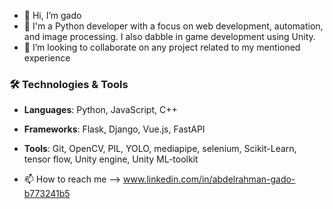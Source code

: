 - 👋 Hi, I’m gado
- 👀 I'm a Python developer with a focus on web development, automation, and image processing. I also dabble in game development using Unity.
- 💞️ I’m looking to collaborate on any project related to my mentioned experience

### 🛠 Technologies & Tools
- **Languages**: Python, JavaScript, C++
- **Frameworks**: Flask, Django, Vue.js, FastAPI
- **Tools**: Git, OpenCV, PIL, YOLO, mediapipe, selenium, Scikit-Learn, tensor flow, Unity engine, Unity ML-toolkit

  
- 📫 How to reach me --> www.linkedin.com/in/abdelrahman-gado-b773241b5
